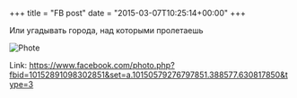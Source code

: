 +++
title = "FB post"
date = "2015-03-07T10:25:14+00:00"
+++

Или угадывать города, над которыми пролетаешь

![Phote](https://scontent.xx.fbcdn.net/v/t1.0-0/p130x130/10978555_10152891098302851_6831856498481523060_n.jpg?oh=a157662523e6becd5095ad76dd9faf04&oe=5967A452)


Link: https://www.facebook.com/photo.php?fbid=10152891098302851&set=a.10150579276797851.388577.630817850&type=3
